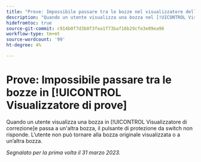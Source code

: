 ```yaml
---
title: "Prove: Impossibile passare tra le bozze nel visualizzatore delle prove"
description: "Quando un utente visualizza una bozza nel [!UICONTROL Visualizzatore di correzione]e passa a un'altra versione, il menu a discesa della versione diventa disattivato e l'utente non può tornare alla versione originale visualizzata o a un'altra versione della bozza."
hidefromtoc: true
source-git-commit: c914b0f7d3b0f3fea1f73baf16b29cfe3e09ea96
workflow-type: tm+mt
source-wordcount: '99'
ht-degree: 4%

---
```



# Prove: Impossibile passare tra le bozze in [!UICONTROL Visualizzatore di prove]

Quando un utente visualizza una bozza in [!UICONTROL Visualizzatore di correzione]e passa a un&#39;altra bozza, il pulsante di protezione da switch non risponde. L’utente non può tornare alla bozza originale visualizzata o a un’altra bozza.

_Segnalato per la prima volta il 31 marzo 2023._

